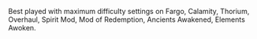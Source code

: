 Best played with maximum difficulty settings on Fargo, Calamity, Thorium, Overhaul, Spirit Mod, Mod of Redemption, Ancients Awakened, Elements Awoken.
